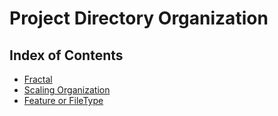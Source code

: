 # Project Directory Organization


## Index of Contents
* [Fractal](./contents/fractal.md)
* [Scaling Organization](./contents/scalingOrganizatoin.md)
* [Feature or FileType](https://reactjs.org/docs/faq-structure.html)
